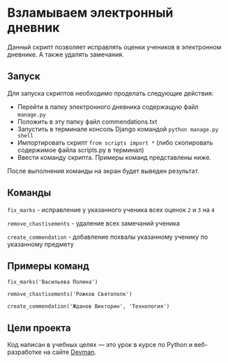 # Взламываем электронный дневник
Данный скрипт позволяет исправлять оценки учеников в электронном дневнике. А также удалять замечания.

## Запуск
Для запуска скриптов необходимо проделать следующие действия:
- Перейти в папку электронного дневника содержащую файл `manage.py`
- Положить в эту папку файл commendations.txt
- Запустить в терминале консоль Django командой `python manage.py shell`
- Импортировать скрипт `from scripts import *` 
(либо скопировать содержимое файла scripts.py в терминал)
- Ввести команду скрипта. Примеры команд представлены ниже.

После выполнения команды на экран будет выведен результат.

## Команды 
`fix_marks` - исправление у указанного ученика всех оценок `2` и `3` на `4`

`remove_chastisements` - удаление всех замечаний ученика

`create_commendation` - добавление похвалы указанному ученику по указанному предмету

## Примеры команд
`fix_marks('Васильева Полина')`

`remove_chastisements('Рожков Святополк')`

`create_commendation('Жданов Викторин', 'Технология')`

## Цели проекта

Код написан в учебных целях — это урок в курсе по Python и веб-разработке на сайте [Devman](https://dvmn.org).
